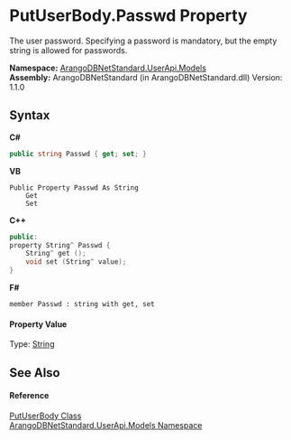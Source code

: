 # PutUserBody.Passwd Property 
 

The user password. Specifying a password is mandatory, but the empty string is allowed for passwords.

**Namespace:**&nbsp;<a href="3f782427-687a-00ed-a402-dbe7f114707d">ArangoDBNetStandard.UserApi.Models</a><br />**Assembly:**&nbsp;ArangoDBNetStandard (in ArangoDBNetStandard.dll) Version: 1.1.0

## Syntax

**C#**<br />
``` C#
public string Passwd { get; set; }
```

**VB**<br />
``` VB
Public Property Passwd As String
	Get
	Set
```

**C++**<br />
``` C++
public:
property String^ Passwd {
	String^ get ();
	void set (String^ value);
}
```

**F#**<br />
``` F#
member Passwd : string with get, set

```


#### Property Value
Type: <a href="https://docs.microsoft.com/dotnet/api/system.string" target="_blank" rel="noopener noreferrer">String</a>

## See Also


#### Reference
<a href="38c6c704-9768-37be-5287-7de879274af5">PutUserBody Class</a><br /><a href="3f782427-687a-00ed-a402-dbe7f114707d">ArangoDBNetStandard.UserApi.Models Namespace</a><br />